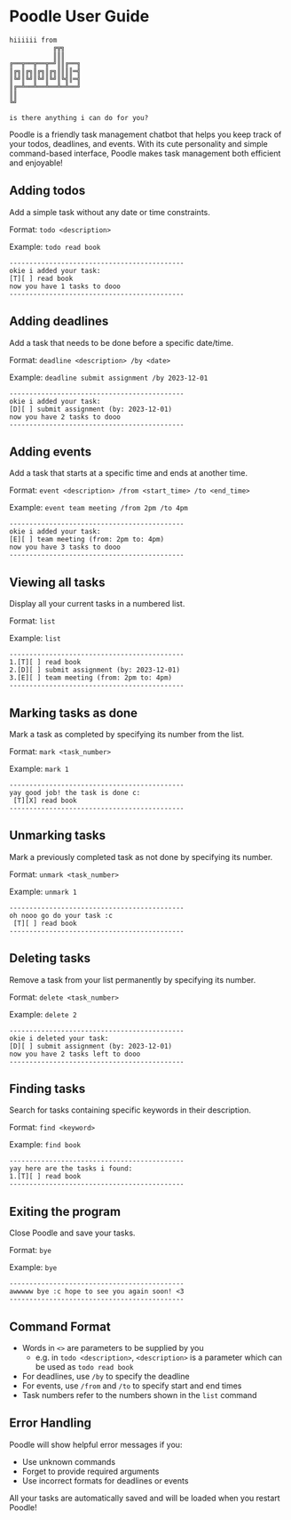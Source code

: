 # Poodle User Guide

```
hiiiiii from
           ╔╦╗
           ║║║
╔══╦══╦══╦═╝║║╔══╗
║╔╗║╔╗║╔╗║╔╗║║║║═╣
║╚╝║╚╝║╚╝║╚╝║╚╣║═╣
║╔═╩══╩══╩══╩═╩══╝
║║
╚╝

is there anything i can do for you?
```

Poodle is a friendly task management chatbot that helps you keep track of your todos, deadlines, and events. With its cute personality and simple command-based interface, Poodle makes task management both efficient and enjoyable!

## Adding todos

Add a simple task without any date or time constraints.

Format: `todo <description>`

Example: `todo read book`

```
--------------------------------------------
okie i added your task:
[T][ ] read book
now you have 1 tasks to dooo
--------------------------------------------
```

## Adding deadlines

Add a task that needs to be done before a specific date/time.

Format: `deadline <description> /by <date>`

Example: `deadline submit assignment /by 2023-12-01`

```
--------------------------------------------
okie i added your task:
[D][ ] submit assignment (by: 2023-12-01)
now you have 2 tasks to dooo
--------------------------------------------
```

## Adding events

Add a task that starts at a specific time and ends at another time.

Format: `event <description> /from <start_time> /to <end_time>`

Example: `event team meeting /from 2pm /to 4pm`

```
--------------------------------------------
okie i added your task:
[E][ ] team meeting (from: 2pm to: 4pm)
now you have 3 tasks to dooo
--------------------------------------------
```

## Viewing all tasks

Display all your current tasks in a numbered list.

Format: `list`

Example: `list`

```
--------------------------------------------
1.[T][ ] read book
2.[D][ ] submit assignment (by: 2023-12-01)
3.[E][ ] team meeting (from: 2pm to: 4pm)
--------------------------------------------
```

## Marking tasks as done

Mark a task as completed by specifying its number from the list.

Format: `mark <task_number>`

Example: `mark 1`

```
--------------------------------------------
yay good job! the task is done c:
 [T][X] read book
--------------------------------------------
```

## Unmarking tasks

Mark a previously completed task as not done by specifying its number.

Format: `unmark <task_number>`

Example: `unmark 1`

```
--------------------------------------------
oh nooo go do your task :c
 [T][ ] read book
--------------------------------------------
```

## Deleting tasks

Remove a task from your list permanently by specifying its number.

Format: `delete <task_number>`

Example: `delete 2`

```
--------------------------------------------
okie i deleted your task:
[D][ ] submit assignment (by: 2023-12-01)
now you have 2 tasks left to dooo
--------------------------------------------
```

## Finding tasks

Search for tasks containing specific keywords in their description.

Format: `find <keyword>`

Example: `find book`

```
--------------------------------------------
yay here are the tasks i found: 
1.[T][ ] read book
--------------------------------------------
```

## Exiting the program

Close Poodle and save your tasks.

Format: `bye`

Example: `bye`

```
--------------------------------------------
awwwww bye :c hope to see you again soon! <3
--------------------------------------------
```

## Command Format

- Words in `<>` are parameters to be supplied by you
    - e.g. in `todo <description>`, `<description>` is a parameter which can be used as `todo read book`
- For deadlines, use `/by` to specify the deadline
- For events, use `/from` and `/to` to specify start and end times
- Task numbers refer to the numbers shown in the `list` command

## Error Handling

Poodle will show helpful error messages if you:
- Use unknown commands
- Forget to provide required arguments
- Use incorrect formats for deadlines or events

All your tasks are automatically saved and will be loaded when you restart Poodle!

